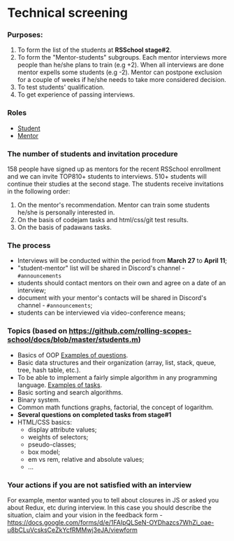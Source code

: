 # Technical screening 

### Purposes:
1) To form the list of the students at **RSSchool stage#2**.
2) To form the "Mentor-students" subgroups. Each mentor interviews more people than he/she plans to train (e.g +2). When all interviews are done mentor expells some students (e.g -2). Mentor can postpone exclusion for a couple of weeks if he/she needs to take more considered decision.
3) To test students' qualification.
4) To get experience of passing interviews.

### Roles
- [Student](https://github.com/rolling-scopes-school/docs/blob/master/students.md)
- [Mentor](https://github.com/rolling-scopes-school/docs/blob/master/mentors.md)

### The number of students and invitation procedure 
158 people have signed up as mentors for the recent RSSchool enrollment and we can invite TOP810+ students to  interviews. 510+ students will continue their studies at the second stage.
The students receive invitations in the following order:
 1. On the mentor's recommendation. Mentor can train some students he/she is personally interested in.
 2. On the basis of codejam tasks and html/css/git test results.
 3. On the basis of padawans tasks. 

### The process
- Interviews will be conducted within the period from **March 27** to **April 11**; 
- "student-mentor" list will be shared in Discord's channel - `#announcements`
- students should contact mentors on their own and agree on a date of an interview;
- document with your mentor's contacts will be shared in Discord's channel - `#announcements`;
- students can be interviewed via video-conference means;

### Topics (based on https://github.com/rolling-scopes-school/docs/blob/master/students.m)
  - Basics of OOP [Examples of questions](https://habrahabr.ru/post/345658/).
  - Basic data structures and their organization (array, list, stack, queue, tree, hash table, etc.).
  - To be able to implement a fairly simple algorithm in any programming language. [Examples of tasks](http://www.codewars.com/kata/search/java?q=&r%5B%5D=-7&tags=Algorithms&beta=false).
  - Basic sorting and search algorithms.
  - Binary system.
  - Common math functions graphs, factorial, the concept of logarithm.
  - **Several questions on completed tasks from stage#1** 
  - HTML/CSS basics:
      - display attribute values;
      - weights of selectors;
      - pseudo-classes;
      - box model;
      - em vs rem, relative and absolute values;
      - ...

### Your actions if you are not satisfied with an interview 
For example, mentor wanted you to tell about closures in JS or asked you about Redux, etc during interview.
In this case you should describe the situation, claim and your vision in the feedback form - https://docs.google.com/forms/d/e/1FAIpQLSeN-OYDhazcs7WhZi_oae-u8bCLuVcsksCeZkYcfRMMwj3eJA/viewform
